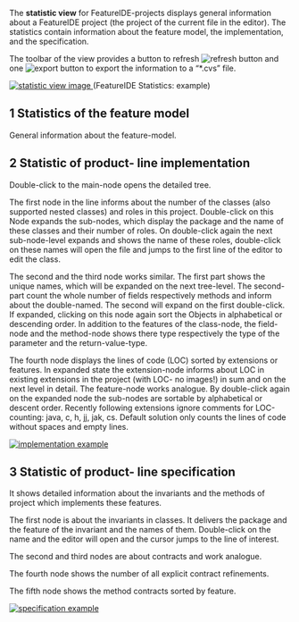 The **statistic view** for FeatureIDE-projects displays general information about a FeatureIDE project (the project of the current file in the editor). The statistics contain information about the feature model, the implementation, and the specification. 

The toolbar of the view provides a button to refresh ![refresh button](http://i.imgur.com/Bz6LPp8.png) and one ![export button](http://i.imgur.com/7qftgkG.png) to export the information to a “*.cvs” file. 

[ ![statistic view image]( http://i.imgur.com/Xi96sVK.png) ](http://i.imgur.com/Xi96sVK.png)
(FeatureIDE Statistics: example)


## 1 Statistics of the feature model

General information about the feature-model.

## 2 Statistic of product- line implementation

Double-click to the main-node opens the detailed tree. 

The first node in the line informs about the number of the classes (also supported nested classes) and roles in this project. Double-click on this Node expands the sub-nodes, which display the package and the name of these classes and their number of roles. On double-click again the next sub-node-level expands and shows the name of these roles, double-click on these names will open the file and jumps to the first line of the editor to edit the class.

The second and the third node works similar. The first part shows the unique names, which will be expanded on the next tree-level. The second-part count the whole number of fields respectively methods and inform about the double-named. 
The second will expand on the first double-click. If expanded, clicking on this node again sort the Objects in alphabetical or descending order.
In addition to the features of the class-node, the field-node and the method-node shows there type respectively the type of the parameter and the return-value-type. 

The fourth node displays the lines of code (LOC) sorted by extensions or features. In expanded state the extension-node informs about LOC in existing extensions in the project (with LOC- no images!) in sum and on the next level in detail. The feature-node works analogue. By double-click again on the expanded node the sub-nodes are sortable by alphabetical or descent order. 
Recently following extensions ignore comments for LOC-counting: java, c, h, jj, jak, cs. Default solution only counts the lines of code without spaces and empty lines. 

[![implementation example]( http://i.imgur.com/SlHKcGk.png)](http://i.imgur.com/SlHKcGk.png)

## 3 Statistic of product- line specification

It shows detailed information about the invariants and the methods of project which implements these features. 

The first node is about the invariants in classes. It delivers the package and the feature of the invariant and the names of them. Double-click on the name and the editor will open and the cursor jumps to the line of interest.

The second and third nodes are about contracts and work analogue.

The fourth node shows the number of all explicit contract refinements.

The fifth node shows the method contracts sorted by feature.

[![specification example](http://i.imgur.com/QWGNgtk.png)](http://i.imgur.com/QWGNgtk.png)


 



